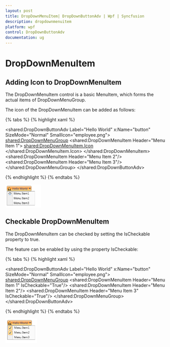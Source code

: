 ```yaml
---
layout: post
title: DropDownMenuItem| DropDownButtonAdv | Wpf | Syncfusion
description: dropdownmenuitem
platform: wpf
control: DropDownButtonAdv
documentation: ug
---
```


# DropDownMenuItem

## Adding Icon to DropDownMenuItem

The DropDownMenuItem control is a basic MenuItem, which forms the actual items of DropDownMenuGroup. 

The icon of the DropDownMenuItem can be added as follows:

{% tabs %}
{% highlight xaml %}

<shared:DropDownButtonAdv Label="Hello World" x:Name="button" SizeMode="Normal" SmallIcon="employee.png">
<shared:DropDownMenuGroup>
<shared:DropDownMenuItem Header="Menu Item 1">
<shared:DropDownMenuItem.Icon>
<Image Source="Images/Home.png"/>
</shared:DropDownMenuItem.Icon>
</shared:DropDownMenuItem>
<shared:DropDownMenuItem Header="Menu Item 2"/>
<shared:DropDownMenuItem Header="Menu Item 3"/>
</shared:DropDownMenuGroup>
</shared:DropDownButtonAdv>

{% endhighlight %}
{% endtabs %}

![](DropDownMenuItem_images/DropDownMenuItem_img1.png)

## Checkable DropDownMenuItem

The DropDownMenuItem can be checked by setting the IsCheckable property to true. 

The feature can be enabled by using the property IsCheckable:

{% tabs %}
{% highlight xaml %}

<shared:DropDownButtonAdv Label="Hello World" x:Name="button" SizeMode="Normal" SmallIcon="employee.png">
<shared:DropDownMenuGroup>
<shared:DropDownMenuItem Header="Menu Item 1" IsCheckable="True"/>
<shared:DropDownMenuItem Header="Menu Item 2"/>
<shared:DropDownMenuItem Header="Menu Item 3" IsCheckable="True"/>
</shared:DropDownMenuGroup>
</shared:DropDownButtonAdv>

{% endhighlight %}
{% endtabs %}

![](DropDownMenuItem_images/DropDownMenuItem_img2.png)
